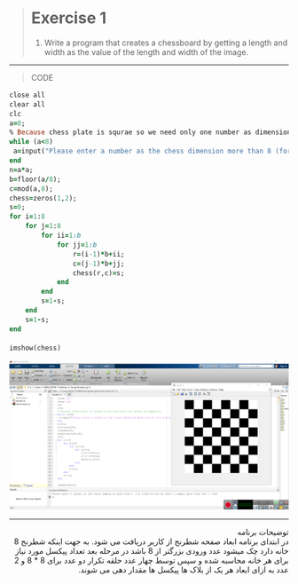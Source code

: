 

> # Exercise 1
> 1. Write a program that creates a chessboard by getting a length and width as the value of the length and width of the image.
***
>CODE

```ruby
close all
clear all
clc
a=0;
% Because chess plate is squrae so we need only one number as dimension
while (a<8)
 a=input("Please enter a number as the chess dimension more than 8 (for a better vision enter a number more than 100) : ");
end
n=a*a;
b=floor(a/8);
c=mod(a,8);
chess=zeros(1,2);
s=0;
for i=1:8
    for j=1:8
        for ii=1:b
            for jj=1:b
                r=(i-1)*b+ii;
                c=(j-1)*b+jj;
                chess(r,c)=s;
            end
        end
        s=1-s;
    end
    s=1-s;
end

imshow(chess)
```
![alt text](https://github.com/semnan-university-ai/image-processing-class/blob/19edc3c81c43fb7c551e120de823663981e77cb0/excersiecs/alirezachaji/1/Exce01.png)
***
<div dir="rtl">
توضیحات برنامه <br />
 در ابتدای برنامه ابعاد صفحه شطرنج از کاربر دریافت می شود. به جهت اینکه شطرنج 8 خانه دارد چک میشود عدد ورودی بزرگتر از 8 باشد
   در مرحله بعد تعداد پیکسل مورد نیاز برای هر خانه محاسبه شده و سپس توسط چهار عدد حلقه تکرار دو عدد برای 8 * 8 و 2 عدد به ازای ابعاد هر یک از بلاک ها پیکسل ها مقدار دهی می شوند. 
</div>
